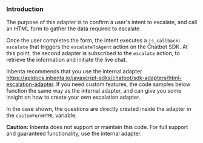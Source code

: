 ### Introduction

The purpose of this adapter is to confirm a user's intent to escalate, and call an HTML form to gather the data required to escalate.

Once the user completes the form, the intent executes a `js_callback: escalate` that triggers the `escalateToAgent` action on the Chatbot SDK. At this point, the second adapter is subscribed to the `escalate` action, to retrieve the information and initiate the live chat.

Inbenta recommends that you use the internal adapter https://apidocs.inbenta.io/javascript-sdks/chatbot/sdk-adapters/html-escalation-adapter. If you need custom features, the code samples below function the same way as the internal adapter, and can give you some insight on how to create your own escalation adapter.

In the case shown, the questions are directly created inside the adapter in the `customFormHTML` variable.

**Caution:** Inbenta does not support or maintain this code. For full support and guaranteed functionality, use the internal adapter.